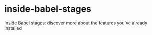 # inside-babel-stages
Inside Babel stages: discover more about the features you've already installed
